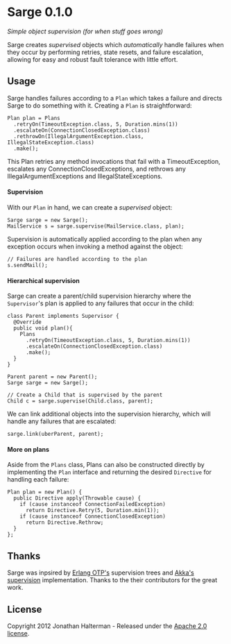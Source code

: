 # Sarge 0.1.0

*Simple object supervision (for when stuff goes wrong)*

Sarge creates *supervised* objects which *automatically* handle failures when they occur by performing retries, state resets, and failure escalation, allowing for easy and robust fault tolerance with little effort.

## Usage

Sarge handles failures according to a `Plan` which takes a failure and directs Sarge to do something with it. Creating a `Plan` is straightforward:

    Plan plan = Plans
      .retryOn(TimeoutException.class, 5, Duration.mins(1))
      .escalateOn(ConnectionClosedException.class)
      .rethrowOn(IllegalArgumentException.class, IllegalStateException.class)
      .make();
      
This Plan retries any method invocations that fail with a TimeoutException, escalates any ConnectionClosedExceptions, and rethrows any IllegalArgumentExceptions and IllegalStateExceptions.      

#### Supervision

With our `Plan` in hand, we can create a *supervised* object:

	Sarge sarge = new Sarge();
    MailService s = sarge.supervise(MailService.class, plan);

Supervision is automatically applied according to the plan when any exception occurs when invoking a method against the object:
    
    // Failures are handled according to the plan
    s.sendMail();
    
#### Hierarchical supervision

Sarge can create a parent/child supervision hierarchy where the `Supervisor`'s plan is applied to any failures that occur in the child:

    class Parent implements Supervisor {
      @Override
      public void plan(){
        Plans
	      .retryOn(TimeoutException.class, 5, Duration.mins(1))
          .escalateOn(ConnectionClosedException.class)                    
          .make(); 
      }
    }
     
    Parent parent = new Parent();
    Sarge sarge = new Sarge();
     
    // Create a Child that is supervised by the parent
    Child c = sarge.supervise(Child.class, parent);
    
We can link additional objects into the supervision hierarchy, which will handle any failures that are escalated:
    
	sarge.link(uberParent, parent);
	
#### More on plans

Aside from the `Plans` class, Plans can also be constructed directly by implementing the `Plan` interface and returning the desired `Directive` for handling each failure:

    Plan plan = new Plan() {
      public Directive apply(Throwable cause) {
        if (cause instanceof ConnectionFailedException)
          return Directive.Retry(5, Duration.min(1));
        if (cause instanceof ConnectionClosedException)
          return Directive.Rethrow;
      }
    };

	
## Thanks

Sarge was inpsired by [Erlang OTP's](http://www.erlang.org/doc/design_principles/des_princ.html) supervision trees and [Akka's supervision](http://akka.io) implementation. Thanks to the their contributors for the great work.

## License

Copyright 2012 Jonathan Halterman - Released under the [Apache 2.0 license](http://www.apache.org/licenses/LICENSE-2.0.html).
